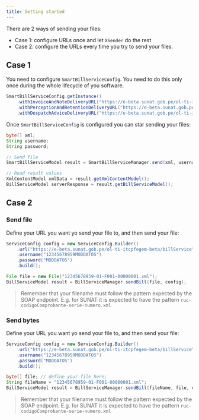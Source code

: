 ```yaml
---
title: Getting started
---
```


There are 2 ways of sending your files:

- Case 1: configure URLs once and let `XSender` do the rest
- Case 2: configure the URLs every time you try to send your files.

## Case 1

You need to configure `SmartBillServiceConfig`. You need to do this only once during the whole lifecycle of you software.

```java
SmartBillServiceConfig.getInstance()
    .withInvoiceAndNoteDeliveryURL("https://e-beta.sunat.gob.pe/ol-ti-itcpfegem-beta/billService")
    .withPerceptionAndRetentionDeliveryURL("https://e-beta.sunat.gob.pe/ol-ti-itemision-otroscpe-gem-beta/billService")
    .withDespatchAdviceDeliveryURL("https://e-beta.sunat.gob.pe/ol-ti-itemision-guia-gem-beta/billService");
```

Once `SmartBillServiceConfig` is configured you can star sending your files:

```java
byte[] xml;
String username;
String password;

// Send file
SmartBillServiceModel result = SmartBillServiceManager.send(xml, username, password);

// Read result values
XmlContentModel xmlData = result.getXmlContentModel();
BillServiceModel serverResponse = result.getBillServiceModel();
```

## Case 2

### Send file

Define your URL you want yo send your file to, and then send your file:

```java
ServiceConfig config = new ServiceConfig.Builder()
    .url("https://e-beta.sunat.gob.pe/ol-ti-itcpfegem-beta/billService")
    .username("12345678959MODDATOS")
    .password("MODDATOS")
    .build();

File file = new File("12345678959-01-F001-00000001.xml");
BillServiceModel result = BillServiceManager.sendBill(file, config);
```

> Remember that your filename must follow the pattern expected by the SOAP endpoint. E.g. for SUNAT it is expected to have the pattern `ruc-codigoComprobante-serie-numero.xml`

### Send bytes

Define your URL you want yo send your file to, and then send your file:

```java
ServiceConfig config = new ServiceConfig.Builder()
    .url("https://e-beta.sunat.gob.pe/ol-ti-itcpfegem-beta/billService")
    .username("12345678959MODDATOS")
    .password("MODDATOS")
    .build();

byte[] file; // define your file here;
String fileName = "12345678959-01-F001-00000001.xml";
BillServiceModel result = BillServiceManager.sendBill(fileName, file, config);
```

> Remember that your filename must follow the pattern expected by the SOAP endpoint. E.g. for SUNAT it is expected to have the pattern `ruc-codigoComprobante-serie-numero.xml`
